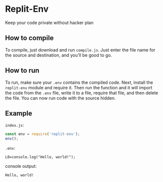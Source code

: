 # Replit-Env
Keep your code private without hacker plan

## How to compile
To compile, just download and run `compile.js`. Just enter the file name for the source and destination, and you'll be good to go.

## How to run
To run, make sure your `.env` contains the compiled code. Next, install the `replit-env` module and require it. Then run the function and it will import the code from the `.env` file, write it to a file, require that file, and then delete the file. You can now run code with the source hidden.

## Example
`index.js`:
```js
const env = require('replit-env');
env();
```
`.env`:
```
L0=console.log("Hello, world!");
```
console output:
```
Hello, world!
```
